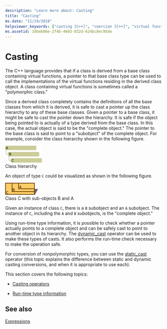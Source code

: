 ```yaml
---
description: "Learn more about: Casting"
title: "Casting"
ms.date: "11/19/2018"
helpviewer_keywords: ["casting [C++]", "coercion [C++]", "virtual functions [C++], in derived classes [C++]", "static cast operator", "dynamic cast operator", "polymorphic classes [C++]", "classes [C++], polymorphism"]
ms.assetid: 3dbeb06e-2f4b-4693-832d-624bc8ec95de
---
```

# Casting

The C++ language provides that if a class is derived from a base class containing virtual functions, a pointer to that base class type can be used to call the implementations of the virtual functions residing in the derived class object. A class containing virtual functions is sometimes called a "polymorphic class."

Since a derived class completely contains the definitions of all the base classes from which it is derived, it is safe to cast a pointer up the class hierarchy to any of these base classes. Given a pointer to a base class, it might be safe to cast the pointer down the hierarchy. It is safe if the object being pointed to is actually of a type derived from the base class. In this case, the actual object is said to be the "complete object." The pointer to the base class is said to point to a "subobject" of the complete object. For example, consider the class hierarchy shown in the following figure.

![Diagram of a class hierarchy where C derives from B, which derives from A.](../cpp/media/vc38zz1.gif "Class hierarchy") <br/>
Class hierarchy

An object of type `C` could be visualized as shown in the following figure.

![Diagram of Class C with subobjects B and A.](../cpp/media/vc38zz2.gif "Class C with subobjects B and A") <br/>
Class C with sub-objects B and A

Given an instance of class `C`, there is a `B` subobject and an `A` subobject. The instance of `C`, including the `A` and `B` subobjects, is the "complete object."

Using run-time type information, it is possible to check whether a pointer actually points to a complete object and can be safely cast to point to another object in its hierarchy. The [dynamic_cast](../cpp/dynamic-cast-operator.md) operator can be used to make these types of casts. It also performs the run-time check necessary to make the operation safe.

For conversion of nonpolymorphic types, you can use the [static_cast](../cpp/static-cast-operator.md) operator (this topic explains the difference between static and dynamic casting conversions, and when it is appropriate to use each).

This section covers the following topics:

- [Casting operators](../cpp/casting-operators.md)

- [Run-time type information](../cpp/run-time-type-information.md)

## See also

[Expressions](../cpp/expressions-cpp.md)
